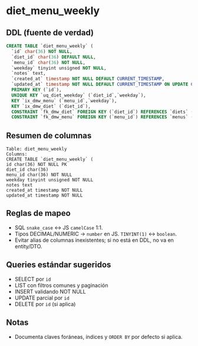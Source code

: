 # diet_menu_weekly

## DDL (fuente de verdad)

```sql
CREATE TABLE `diet_menu_weekly` (
  `id` char(36) NOT NULL,
  `diet_id` char(36) DEFAULT NULL,
  `menu_id` char(36) NOT NULL,
  `weekday` tinyint unsigned NOT NULL,
  `notes` text,
  `created_at` timestamp NOT NULL DEFAULT CURRENT_TIMESTAMP,
  `updated_at` timestamp NOT NULL DEFAULT CURRENT_TIMESTAMP ON UPDATE CURRENT_TIMESTAMP,
  PRIMARY KEY (`id`),
  UNIQUE KEY `uq_diet_weekday` (`diet_id`,`weekday`),
  KEY `ix_dmw_menu` (`menu_id`,`weekday`),
  KEY `ix_dmw_diet` (`diet_id`),
  CONSTRAINT `fk_dmw_diet` FOREIGN KEY (`diet_id`) REFERENCES `diets` (`id`) ON DELETE CASCADE,
  CONSTRAINT `fk_dmw_menu` FOREIGN KEY (`menu_id`) REFERENCES `menus` (`id`) ON DELETE CASCADE);
```

## Resumen de columnas

```
Table: diet_menu_weekly
Columns:
CREATE TABLE `diet_menu_weekly` (
id char(36) NOT NULL PK
diet_id char(36)
menu_id char(36) NOT NULL
weekday tinyint unsigned NOT NULL
notes text
created_at timestamp NOT NULL
updated_at timestamp NOT NULL
```

## Reglas de mapeo

- SQL `snake_case` ↔ JS `camelCase` 1:1.
- Tipos DECIMAL/NUMERIC → `number` en JS. `TINYINT(1)` ↔ `boolean`.
- Evitar alias de columnas inexistentes; si no está en DDL, no va en entity/DTO.

## Queries estándar sugeridos

- SELECT por `id`
- LIST con filtros comunes y paginación
- INSERT validando NOT NULL
- UPDATE parcial por `id`
- DELETE por `id` (si aplica)

## Notas

- Documenta claves foráneas, índices y `ORDER BY` por defecto si aplica.
